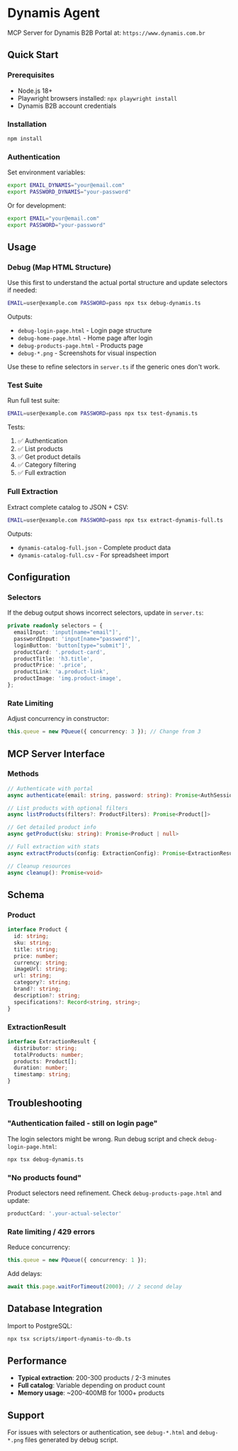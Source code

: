 # Dynamis Agent

MCP Server for Dynamis B2B Portal at: `https://www.dynamis.com.br`

## Quick Start

### Prerequisites
- Node.js 18+
- Playwright browsers installed: `npx playwright install`
- Dynamis B2B account credentials

### Installation

```bash
npm install
```

### Authentication

Set environment variables:

```bash
export EMAIL_DYNAMIS="your@email.com"
export PASSWORD_DYNAMIS="your-password"
```

Or for development:

```bash
export EMAIL="your@email.com"
export PASSWORD="your-password"
```

## Usage

### Debug (Map HTML Structure)

Use this first to understand the actual portal structure and update selectors if needed:

```bash
EMAIL=user@example.com PASSWORD=pass npx tsx debug-dynamis.ts
```

Outputs:
- `debug-login-page.html` - Login page structure
- `debug-home-page.html` - Home page after login
- `debug-products-page.html` - Products page
- `debug-*.png` - Screenshots for visual inspection

Use these to refine selectors in `server.ts` if the generic ones don't work.

### Test Suite

Run full test suite:

```bash
EMAIL=user@example.com PASSWORD=pass npx tsx test-dynamis.ts
```

Tests:
1. ✅ Authentication
2. ✅ List products
3. ✅ Get product details
4. ✅ Category filtering
5. ✅ Full extraction

### Full Extraction

Extract complete catalog to JSON + CSV:

```bash
EMAIL=user@example.com PASSWORD=pass npx tsx extract-dynamis-full.ts
```

Outputs:
- `dynamis-catalog-full.json` - Complete product data
- `dynamis-catalog-full.csv` - For spreadsheet import

## Configuration

### Selectors

If the debug output shows incorrect selectors, update in `server.ts`:

```typescript
private readonly selectors = {
  emailInput: 'input[name="email"]',
  passwordInput: 'input[name="password"]',
  loginButton: 'button[type="submit"]',
  productCard: '.product-card',
  productTitle: 'h3.title',
  productPrice: '.price',
  productLink: 'a.product-link',
  productImage: 'img.product-image',
};
```

### Rate Limiting

Adjust concurrency in constructor:

```typescript
this.queue = new PQueue({ concurrency: 3 }); // Change from 3
```

## MCP Server Interface

### Methods

```typescript
// Authenticate with portal
async authenticate(email: string, password: string): Promise<AuthSession>

// List products with optional filters
async listProducts(filters?: ProductFilters): Promise<Product[]>

// Get detailed product info
async getProduct(sku: string): Promise<Product | null>

// Full extraction with stats
async extractProducts(config: ExtractionConfig): Promise<ExtractionResult>

// Cleanup resources
async cleanup(): Promise<void>
```

## Schema

### Product

```typescript
interface Product {
  id: string;
  sku: string;
  title: string;
  price: number;
  currency: string;
  imageUrl: string;
  url: string;
  category?: string;
  brand?: string;
  description?: string;
  specifications?: Record<string, string>;
}
```

### ExtractionResult

```typescript
interface ExtractionResult {
  distributor: string;
  totalProducts: number;
  products: Product[];
  duration: number;
  timestamp: string;
}
```

## Troubleshooting

### "Authentication failed - still on login page"

The login selectors might be wrong. Run debug script and check `debug-login-page.html`:

```bash
npx tsx debug-dynamis.ts
```

### "No products found"

Product selectors need refinement. Check `debug-products-page.html` and update:

```typescript
productCard: '.your-actual-selector'
```

### Rate limiting / 429 errors

Reduce concurrency:

```typescript
this.queue = new PQueue({ concurrency: 1 });
```

Add delays:

```typescript
await this.page.waitForTimeout(2000); // 2 second delay
```

## Database Integration

Import to PostgreSQL:

```bash
npx tsx scripts/import-dynamis-to-db.ts
```

## Performance

- **Typical extraction**: 200-300 products / 2-3 minutes
- **Full catalog**: Variable depending on product count
- **Memory usage**: ~200-400MB for 1000+ products

## Support

For issues with selectors or authentication, see `debug-*.html` and `debug-*.png` files generated by debug script.
